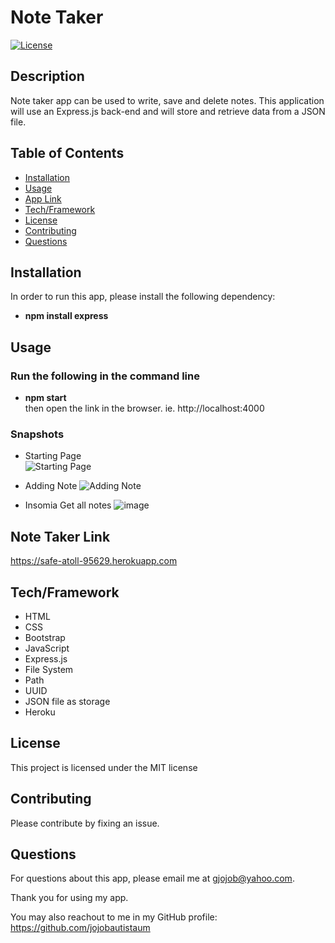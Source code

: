 
  # Note Taker
  [![License](https://img.shields.io/badge/License-MIT-brightgreen.svg)](https://opensource.org/licenses/MIT)

  ## Description
  Note taker app can be used to write, save and delete notes. This application will use an Express.js back-end and will store and retrieve data from a JSON file.

  ## Table of Contents
  * [Installation](#installation) 
  * [Usage](#usage) 
  * [App Link](#link)
  * [Tech/Framework](#tech)
  * [License](#license)
  * [Contributing](#contributing) 
  * [Questions](#questions)

  ## Installation <a id="installation"></a>
  In order to run this app, please install the following dependency: <br />
  * **npm install express**

  ## Usage <a id="usage"></a> 
  ### Run the following in the command line
  * **npm start** <br/>
  then open the link in the browser. ie. http://localhost:4000

  ### Snapshots
  * Starting Page <br />
  ![Starting Page](https://user-images.githubusercontent.com/90885263/147195835-3eed7880-6ece-4e79-9a0b-d82091edb53e.png)

  * Adding Note
  ![Adding Note](https://user-images.githubusercontent.com/90885263/147196132-28c1c3d8-bece-45cc-b7eb-af7a75c0cca5.png)

  * Insomia Get all notes
  ![image](https://user-images.githubusercontent.com/90885263/147199307-749f3766-516d-49ef-8bb0-80e8ddaa2fbd.png)

  ## Note Taker Link <a id="link"></a>
 https://safe-atoll-95629.herokuapp.com

  ## Tech/Framework <a id="tech"></a>
  * HTML
  * CSS
  * Bootstrap
  * JavaScript
  * Express.js
  * File System
  * Path
  * UUID
  * JSON file as storage
  * Heroku
  
  ## License <a id="license"></a>
  This project is licensed under the MIT license

  ## Contributing <a id="contributing"></a>
  Please contribute by fixing an issue.

  ## Questions <a id="questions"></a>
  For questions about this app, please email me at gjojob@yahoo.com.
  
  Thank you for using my app.

  You may also reachout to me in my GitHub profile: https://github.com/jojobautistaum
